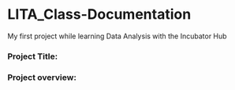 # LITA_Class-Documentation
My first project while learning Data Analysis with the Incubator Hub

### Project Title:

### Project overview:
